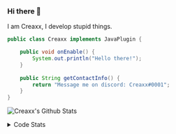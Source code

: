 ### Hi there 👋

I am Creaxx, I develop stupid things. 

```java
public class Creaxx implements JavaPlugin {

    public void onEnable() {
        System.out.println("Hello there!");
    }
    
    public String getContactInfo() {
        return "Message me on discord: Creaxx#0001";
    }
}
```

![Creaxx's Github Stats](https://github-readme-stats.vercel.app/api?username=CreaxxOG&show_icons=true&theme=dark&count_private=true)

<details>
  <summary>Code Stats</summary>

<!--START_SECTION:waka-->
![Lines of code](https://img.shields.io/badge/From%20Hello%20World%20I%27ve%20Written-89856%20lines%20of%20code-blue)

**🐱 My Github Data** 

> 🏆 107 Contributions in the Year 2021
 > 
> 📦 325.8 kB Used in Github's Storage 
 > 
> 🚫 Not Opted to Hire
 > 
> 📜 1 Public Repository 
 > 
> 🔑 4 Private Repositories  
 > 
**I'm a Night 🦉** 

```text
🌞 Morning    4 commits      █░░░░░░░░░░░░░░░░░░░░░░░░   4.08% 
🌆 Daytime    42 commits     ██████████░░░░░░░░░░░░░░░   42.86% 
🌃 Evening    46 commits     ███████████░░░░░░░░░░░░░░   46.94% 
🌙 Night      6 commits      █░░░░░░░░░░░░░░░░░░░░░░░░   6.12%

```
📅 **I'm Most Productive on Saturday** 

```text
Monday       7 commits      █░░░░░░░░░░░░░░░░░░░░░░░░   7.14% 
Tuesday      10 commits     ██░░░░░░░░░░░░░░░░░░░░░░░   10.2% 
Wednesday    19 commits     ████░░░░░░░░░░░░░░░░░░░░░   19.39% 
Thursday     18 commits     ████░░░░░░░░░░░░░░░░░░░░░   18.37% 
Friday       18 commits     ████░░░░░░░░░░░░░░░░░░░░░   18.37% 
Saturday     22 commits     █████░░░░░░░░░░░░░░░░░░░░   22.45% 
Sunday       4 commits      █░░░░░░░░░░░░░░░░░░░░░░░░   4.08%

```


📊 **This Week I Spent My Time On** 

```text
💬 Programming Languages: 
Java                     5 hrs 14 mins       ██████████████████████░░░   89.91% 
YAML                     28 mins             ██░░░░░░░░░░░░░░░░░░░░░░░   8.21% 
Kotlin                   3 mins              ░░░░░░░░░░░░░░░░░░░░░░░░░   1.02% 
XML                      2 mins              ░░░░░░░░░░░░░░░░░░░░░░░░░   0.77% 
Other                    0 secs              ░░░░░░░░░░░░░░░░░░░░░░░░░   0.08%

🔥 Editors: 
IntelliJ                 5 hrs 49 mins       █████████████████████████   100.0%

```

**I Mostly Code in Java** 

```text
Java                     5 repos             ████████████████████░░░░░   83.33% 
EJS                      1 repo              ████░░░░░░░░░░░░░░░░░░░░░   16.67%

```



 Last Updated on 12/09/2021
<!--END_SECTION:waka-->
</details>
